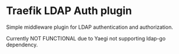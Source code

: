 # Traefik LDAP Auth plugin

Simple middleware plugin for LDAP authentication and authorization.

Currently NOT FUNCTIONAL due to Yaegi not supporting ldap-go dependency.
